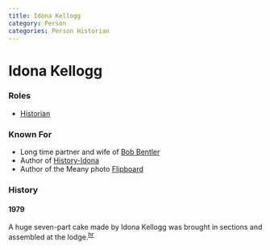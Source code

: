 ```yaml
---
title: Idona Kellogg
category: Person
categories: Person Historian
---
```

# Idona Kellogg
### Roles

* [Historian](Historian)

### Known For

* Long time partner and wife of [Bob Bentler](Bob-Bentler)
* Author of [History-Idona](History-Idona)
* Author of the Meany photo [Flipboard](Flipboard)

### History

#### 1979

A huge seven-part cake made by Idona Kellogg was brought in sections and assembled at the lodge.<sup>[hr][]</sup>

[hr]: History-Reports "Meany History Reports, by Idona Kellogg"
